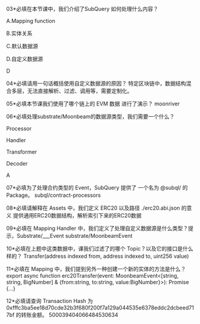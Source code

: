 03*必填在本节课中，我们介绍了SubQuery 如何处理什么内容？

A.Mapping function


B.实体关系


C.默认数据源


D.自定义数据源

D

04*必填请用一句话概括使用自定义数据源的原因？
特定区块链中，数据结构混合多层，无法直接解析、过滤、调用等，需要定制化。


05*必填本节课我们使用了哪个链上的 EVM 数据 进行了演示？
moonriver

06*必填处理substrate/Moonbeam的数据源类型，我们需要一个什么？

Processor


Handler


Transformer


Decoder

A 

07*必填为了处理合约类型的 Event，SubQuery 提供了 一个名为 @subql/
 的 Package。
 subql/contract-processors
 
08*必填请解释在 Assets 中，我们定义 ERC20 以及路径 ./erc20.abi.json 的意义
提供通用ERC20数据结构，解析索引下来的ERC20数据

09*必填在 Mapping Handler 中，我们定义了处理自定义数据源是什么类型？提示，Substrate/___Event
substrate/MoonbeamEvent

10*必填在上题中这类数据中，课我们过滤了的哪个 Topic？以及它的接口是什么样的？
Transfer(address indexed from, address indexed to, uint256 value)

11*必填在 Mapping 中，我们提到另外一种创建一个新的实体的方法是什么？
export async function erc20Transfer(event: MoonbeamEvent<[string, string, BigNumber] & {from:string, to:string, value:BigNumber}>): Promise<void> {...}

12*必填请查询 Transaction Hash 为 0xfffc3ba5ee18d70cde32b3f680f200f7a129a044535e6378eddc2dcbeed717bf 的转账金额。
500039404066484530634
